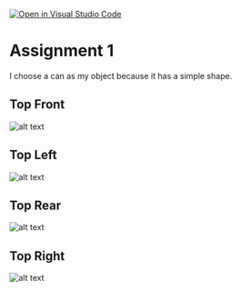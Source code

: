 [![Open in Visual Studio Code](https://classroom.github.com/assets/open-in-vscode-f059dc9a6f8d3a56e377f745f24479a46679e63a5d9fe6f495e02850cd0d8118.svg)](https://classroom.github.com/online_ide?assignment_repo_id=5684206&assignment_repo_type=AssignmentRepo)

# Assignment 1
I choose a can as my object because it has a simple shape.

## Top Front
![alt text](top-front.jpg)

## Top Left
![alt text](top-left.jpg)

## Top Rear
![alt text](top-rear.jpg)

## Top Right
![alt text](top-right.jpg)
